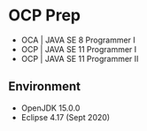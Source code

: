 # OCP Prep

- OCA | JAVA SE 8 Programmer I
- OCP | JAVA SE 11 Programmer I
- OCP | JAVA SE 11 Programmer II

## Environment
- OpenJDK 15.0.0
- Eclipse 4.17 (Sept 2020)